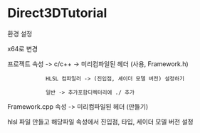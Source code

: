 # Direct3DTutorial

환경 설정

x64로 변경

프로젝트 속성 -> c/c++ -> 미리컴파일된 헤더 (사용, Framework.h)

                HLSL 컴파일러 -> (진입점, 셰이더 모델 버전) 설정하기

                일반 -> 추가포함디렉터리에 ./ 추가
              
Framework.cpp 속성 -> 미리컴파일된 헤더 (만들기)

hlsl 파일 만들고 해당파일 속성에서 진입점, 타입, 세이더 모델 버전 설정
